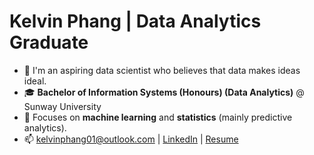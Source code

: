 # Kelvin Phang | Data Analytics Graduate
- 👋 I'm an aspiring data scientist who believes that data makes ideas ideal.
- 🎓 **Bachelor of Information Systems (Honours) (Data Analytics)** @ Sunway University
- 👀 Focuses on **machine learning** and **statistics** (mainly predictive analytics).
- 📫 kelvinphang01@outlook.com | [LinkedIn](https://www.linkedin.com/in/kelvinphang01/) | [Resume](https://kelvinphang01.github.io/resume)

<!---
kelvinphang01/kelvinphang01 is a ✨ special ✨ repository because its `README.md` (this file) appears on your GitHub profile.
You can click the Preview link to take a look at your changes.
--->
